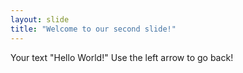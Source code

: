 ```yaml
---
layout: slide
title: "Welcome to our second slide!"
---
```

Your text "Hello World!"
Use the left arrow to go back!
